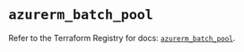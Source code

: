 # `azurerm_batch_pool`

Refer to the Terraform Registry for docs: [`azurerm_batch_pool`](https://registry.terraform.io/providers/hashicorp/azurerm/4.2.0/docs/resources/batch_pool).
